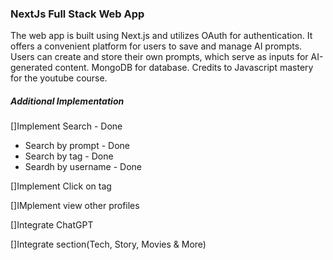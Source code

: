 ### **NextJs Full Stack Web App**

The web app is built using Next.js and utilizes OAuth for authentication. It offers a convenient platform for users to save and manage AI prompts. Users can create and store their own prompts, which serve as inputs for AI-generated content. MongoDB for database. Credits to Javascript mastery for the youtube course.

##### Additional Implementation

[]Implement Search - Done

- Search by prompt - Done
- Search by tag - Done
- Seardh by username - Done

[]Implement Click on tag

[]IMplement view other profiles

[]Integrate ChatGPT

[]Integrate section(Tech, Story, Movies & More)
